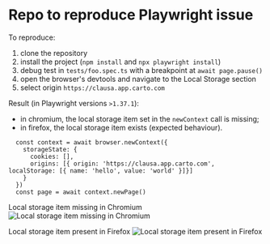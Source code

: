 # Repo to reproduce Playwright issue #

To reproduce:
1. clone the repository
2. install the project (`npm install` and `npx playwright install`)
3. debug test in `tests/foo.spec.ts` with a breakpoint at `await page.pause()`
4. open the browser's devtools and navigate to the Local Storage section
5. select origin `https://clausa.app.carto.com`

Result (in Playwright versions `>1.37.1`):
* in chromium, the local storage item set in the `newContext` call is missing;
* in firefox, the local storage item exists (expected behaviour).


```
  const context = await browser.newContext({
    storageState: {
      cookies: [],
      origins: [{ origin: 'https://clausa.app.carto.com', localStorage: [{ name: 'hello', value: 'world' }]}]
    }
  })
  const page = await context.newPage()
```

Local storage item missing in Chromium
![Local storage item missing in Chromium](https://github.com/user-attachments/assets/fad9ea25-df08-45e2-93b0-f52a26b7808a)

Local storage item present in Firefox
![Local storage item present in Firefox](https://github.com/user-attachments/assets/b1947bec-b4e5-4d66-a4cd-c8e682ff442b)
